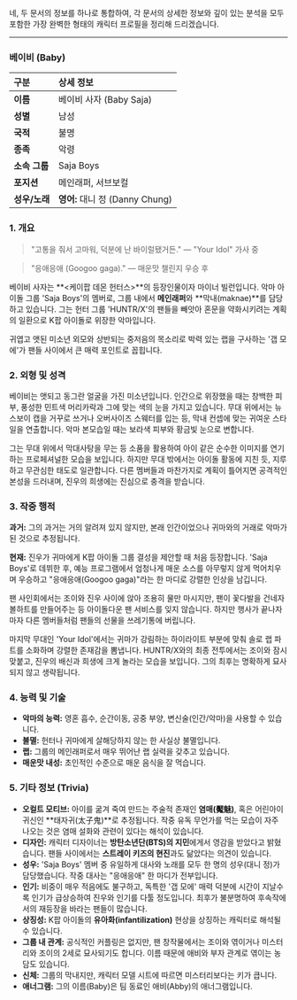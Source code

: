 네, 두 문서의 정보를 하나로 통합하여, 각 문서의 상세한 정보와 깊이 있는 분석을 모두 포함한 가장 완벽한 형태의 캐릭터 프로필을 정리해 드리겠습니다.

---

### **베이비 (Baby)**

| 구분          | 상세 정보                       |
| :------------ | :------------------------------ |
| **이름**      | 베이비 사자 (Baby Saja)         |
| **성별**      | 남성                            |
| **국적**      | 불명                            |
| **종족**      | 악령                            |
| **소속 그룹** | Saja Boys                       |
| **포지션**    | 메인래퍼, 서브보컬              |
| **성우/노래** | **영어:** 대니 정 (Danny Chung) |

### **1. 개요**

> "고통을 줘서 고마워, 덕분에 난 바이럴됐거든."
> — "Your Idol" 가사 중

> "응애응애 (Googoo gaga)."
> — 매운맛 챌린지 우승 후

베이비 사자는 **<케이팝 데몬 헌터스>**의 등장인물이자 마이너 빌런입니다. 악마 아이돌 그룹 'Saja Boys'의 멤버로, 그룹 내에서 **메인래퍼**와 **막내(maknae)**를 담당하고 있습니다. 그는 헌터 그룹 'HUNTR/X'의 팬들을 빼앗아 혼문을 약화시키려는 계획의 일환으로 K팝 아이돌로 위장한 악마입니다.

귀엽고 앳된 미소년 외모와 상반되는 중저음의 목소리로 박력 있는 랩을 구사하는 '갭 모에'가 팬들 사이에서 큰 매력 포인트로 꼽힙니다.

### **2. 외형 및 성격**

베이비는 앳되고 동그란 얼굴을 가진 미소년입니다. 인간으로 위장했을 때는 창백한 피부, 풍성한 민트색 머리카락과 그에 맞는 색의 눈을 가지고 있습니다. 무대 위에서는 뉴스보이 캡을 거꾸로 쓰거나 오버사이즈 스웨터를 입는 등, 막내 컨셉에 맞는 귀여운 스타일을 연출합니다. 악마 본모습일 때는 보라색 피부와 황금빛 눈으로 변합니다.

그는 무대 위에서 막대사탕을 무는 등 소품을 활용하여 아이 같은 순수한 이미지를 연기하는 프로페셔널한 모습을 보입니다. 하지만 무대 밖에서는 아이돌 활동에 지친 듯, 지루하고 무관심한 태도로 일관합니다. 다른 멤버들과 마찬가지로 계획이 틀어지면 공격적인 본성을 드러내며, 진우의 희생에는 진심으로 충격을 받습니다.

### **3. 작중 행적**

**과거:** 그의 과거는 거의 알려져 있지 않지만, 본래 인간이었으나 귀마와의 거래로 악마가 된 것으로 추정됩니다.

**현재:** 진우가 귀마에게 K팝 아이돌 그룹 결성을 제안할 때 처음 등장합니다. 'Saja Boys'로 데뷔한 후, 예능 프로그램에서 엄청나게 매운 소스를 아무렇지 않게 먹어치우며 우승하고 "응애응애(Googoo gaga)"라는 한 마디로 강렬한 인상을 남깁니다.

팬 사인회에서는 조이와 진우 사이에 앉아 조용히 물만 마시지만, 팬이 꽃다발을 건네자 볼하트를 만들어주는 등 아이돌다운 팬 서비스를 잊지 않습니다. 하지만 행사가 끝나자마자 다른 멤버들처럼 팬들의 선물을 쓰레기통에 버립니다.

마지막 무대인 'Your Idol'에서는 귀마가 강림하는 하이라이트 부분에 맞춰 솔로 랩 파트를 소화하며 강렬한 존재감을 뽐냅니다. HUNTR/X와의 최종 전투에서는 조이와 잠시 맞붙고, 진우의 배신과 희생에 크게 놀라는 모습을 보입니다. 그의 최후는 명확하게 묘사되지 않고 생략됩니다.

### **4. 능력 및 기술**

- **악마의 능력:** 영혼 흡수, 순간이동, 공중 부양, 변신술(인간/악마)을 사용할 수 있습니다.
- **불멸:** 헌터나 귀마에게 살해당하지 않는 한 사실상 불멸입니다.
- **랩:** 그룹의 메인래퍼로서 매우 뛰어난 랩 실력을 갖추고 있습니다.
- **매운맛 내성:** 초인적인 수준으로 매운 음식을 잘 먹습니다.

### **5. 기타 정보 (Trivia)**

- **오컬트 모티브:** 아이를 굶겨 죽여 만드는 주술적 존재인 **염매(魘魅)**, 혹은 어린아이 귀신인 **태자귀(太子鬼)**로 추정됩니다. 작중 유독 무언가를 먹는 모습이 자주 나오는 것은 염매 설화와 관련이 있다는 해석이 있습니다.
- **디자인:** 캐릭터 디자이너는 **방탄소년단(BTS)의 지민**에게서 영감을 받았다고 밝혔습니다. 팬들 사이에서는 **스트레이 키즈의 현진**과도 닮았다는 의견이 있습니다.
- **성우:** 'Saja Boys' 멤버 중 유일하게 대사와 노래를 모두 한 명의 성우(대니 정)가 담당했습니다. 작중 대사는 "응애응애" 한 마디가 전부입니다.
- **인기:** 비중이 매우 적음에도 불구하고, 독특한 '갭 모에' 매력 덕분에 시간이 지날수록 인기가 급상승하여 진우와 인기를 다툴 정도입니다. 최후가 불분명하여 후속작에서의 재등장을 바라는 팬들이 많습니다.
- **상징성:** K팝 아이돌의 **유아화(infantilization)** 현상을 상징하는 캐릭터로 해석될 수 있습니다.
- **그룹 내 관계:** 공식적인 커플링은 없지만, 팬 창작물에서는 조이와 엮이거나 미스터리와 조이의 2세로 묘사되기도 합니다. 이름 때문에 애비와 부자 관계로 엮이는 농담도 있습니다.
- **신체:** 그룹의 막내지만, 캐릭터 모델 시트에 따르면 미스터리보다는 키가 큽니다.
- **애너그램:** 그의 이름(Baby)은 팀 동료인 애비(Abby)의 애너그램입니다.

